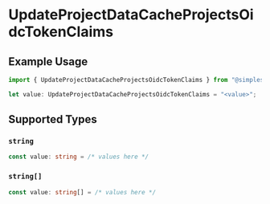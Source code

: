 # UpdateProjectDataCacheProjectsOidcTokenClaims

## Example Usage

```typescript
import { UpdateProjectDataCacheProjectsOidcTokenClaims } from "@simplesagar/vercel/models/updateprojectdatacacheop.js";

let value: UpdateProjectDataCacheProjectsOidcTokenClaims = "<value>";
```

## Supported Types

### `string`

```typescript
const value: string = /* values here */
```

### `string[]`

```typescript
const value: string[] = /* values here */
```

